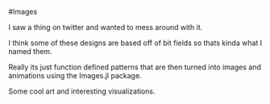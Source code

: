 #Images

I saw a thing on twitter and wanted to mess around with it. 

I think some of these designs are based off of bit fields so thats kinda what I named them. 

Really its just function defined patterns that are then turned into images and animations using the Images.jl package.

Some cool art and interesting visualizations.
